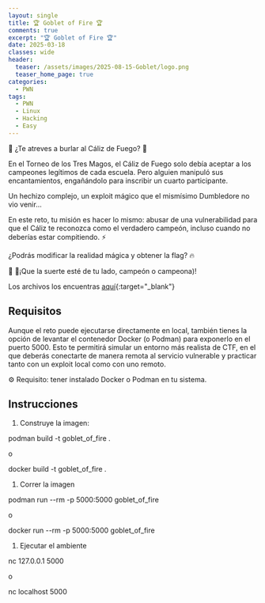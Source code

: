 ```yaml
---
layout: single
title: 🏆 Goblet of Fire 🏆
comments: true
excerpt: "🏆 Goblet of Fire 🏆"
date: 2025-03-18
classes: wide
header:
  teaser: /assets/images/2025-08-15-Goblet/logo.png
  teaser_home_page: true
categories:
  - PWN
tags:
  - PWN
  - Linux
  - Hacking
  - Easy
---
```



🏰 ¿Te atreves a burlar al Cáliz de Fuego? 🏰

En el Torneo de los Tres Magos, el Cáliz de Fuego solo debía aceptar a los campeones legítimos de cada escuela. Pero alguien manipuló sus encantamientos, engañándolo para inscribir un cuarto participante.

Un hechizo complejo, un exploit mágico que el mismísimo Dumbledore no vio venir...

En este reto, tu misión es hacer lo mismo: abusar de una vulnerabilidad para que el Cáliz te reconozca como el verdadero campeón, incluso cuando no deberías estar compitiendo. ⚡

¿Podrás modificar la realidad mágica y obtener la flag? 🔥

🧙‍ 🧙‍¡Que la suerte esté de tu lado, campeón o campeona)!

Los archivos los encuentras [aquí](https://github.com/angussMoody/Goblet_of_Fire){:target="_blank"}

## Requisitos

Aunque el reto puede ejecutarse directamente en local, también tienes la opción de levantar el contenedor Docker (o Podman) para exponerlo en el puerto 5000. Esto te permitirá simular un entorno más realista de CTF, en el que deberás conectarte de manera remota al servicio vulnerable y practicar tanto con un exploit local como con uno remoto.

⚙️ Requisito: tener instalado Docker o Podman en tu sistema.

## Instrucciones

1. Construye la imagen:

podman build -t goblet_of_fire .

o

docker build -t goblet_of_fire .

1. Correr la imagen

podman run --rm -p 5000:5000 goblet_of_fire

o

docker run --rm -p 5000:5000 goblet_of_fire

1. Ejecutar el ambiente

nc 127.0.0.1 5000

o

nc localhost 5000